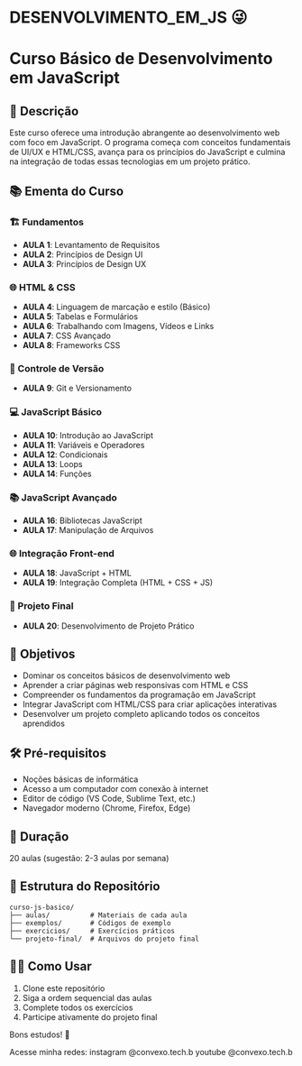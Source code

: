 # DESENVOLVIMENTO_EM_JS 😜

# Curso Básico de Desenvolvimento em JavaScript

## 📝 Descrição
Este curso oferece uma introdução abrangente ao desenvolvimento web com foco em JavaScript. O programa começa com conceitos fundamentais de UI/UX e HTML/CSS, avança para os princípios do JavaScript e culmina na integração de todas essas tecnologias em um projeto prático.

## 📚 Ementa do Curso

### 🏗️ Fundamentos
- **AULA 1**: Levantamento de Requisitos
- **AULA 2**: Princípios de Design UI
- **AULA 3**: Princípios de Design UX

### 🌐 HTML & CSS
- **AULA 4**: Linguagem de marcação e estilo (Básico)
- **AULA 5**: Tabelas e Formulários
- **AULA 6**: Trabalhando com Imagens, Vídeos e Links
- **AULA 7**: CSS Avançado
- **AULA 8**: Frameworks CSS

### 🔄 Controle de Versão
- **AULA 9**: Git e Versionamento

### 💻 JavaScript Básico
- **AULA 10**: Introdução ao JavaScript
- **AULA 11**: Variáveis e Operadores
- **AULA 12**: Condicionais
- **AULA 13**: Loops
- **AULA 14**: Funções

### 📚 JavaScript Avançado
- **AULA 16**: Bibliotecas JavaScript
- **AULA 17**: Manipulação de Arquivos

### 🌐 Integração Front-end
- **AULA 18**: JavaScript + HTML
- **AULA 19**: Integração Completa (HTML + CSS + JS)

### 🏁 Projeto Final
- **AULA 20**: Desenvolvimento de Projeto Prático

## 🎯 Objetivos
- Dominar os conceitos básicos de desenvolvimento web
- Aprender a criar páginas web responsivas com HTML e CSS
- Compreender os fundamentos da programação em JavaScript
- Integrar JavaScript com HTML/CSS para criar aplicações interativas
- Desenvolver um projeto completo aplicando todos os conceitos aprendidos

## 🛠️ Pré-requisitos
- Noções básicas de informática
- Acesso a um computador com conexão à internet
- Editor de código (VS Code, Sublime Text, etc.)
- Navegador moderno (Chrome, Firefox, Edge)

## 📅 Duração
20 aulas (sugestão: 2-3 aulas por semana)

## 📂 Estrutura do Repositório
```
curso-js-basico/
├── aulas/          # Materiais de cada aula
├── exemplos/       # Códigos de exemplo
├── exercicios/     # Exercícios práticos
└── projeto-final/  # Arquivos do projeto final
```

## 👨‍🏫 Como Usar
1. Clone este repositório
2. Siga a ordem sequencial das aulas
3. Complete todos os exercícios
4. Participe ativamente do projeto final

Bons estudos! 🚀

Acesse minha redes:
instagram  @convexo.tech.b
youtube    @convexo.tech.b


